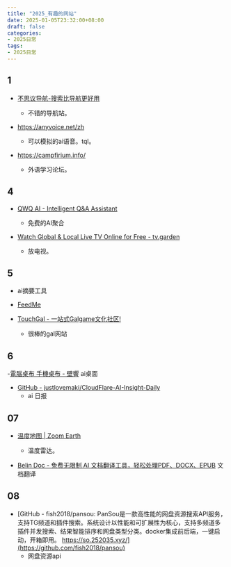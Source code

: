 ```yaml
---
title: "2025_有趣的网站"
date: 2025-01-05T23:32:00+08:00
draft: false
categories:
- 2025日常
tags:
- 2025日常
---
```



## 1

- [不思议导航-搜索比导航更好用](https://orxing.top/nav)
	- 不错的导航站。


- https://anyvoice.net/zh
	- 可以模拟的ai语音。tql。



- https://campfirium.info/
	- 外语学习论坛。


## 4

- [QWQ AI - Intelligent Q&A Assistant](https://qwq32.com/)
	- 免费的AI聚合

- [Watch Global & Local Live TV Online for Free - tv.garden](https://tv.garden/)
	- 放电视。

## 5
- ai摘要工具
- [FeedMe](https://feedme.icu/)


- [TouchGal - 一站式Galgame文化社区!](https://www.touchgal.io/)
	- 很棒的gal网站


## 6 

-[電腦桌布 手機桌布 - 壁響](https://wallecho.com/)
	ai桌面

- [GitHub - justlovemaki/CloudFlare-AI-Insight-Daily](https://github.com/justlovemaki/CloudFlare-AI-Insight-Daily)
	- ai 日报



## 07

- [温度地图 | Zoom Earth](https://zoom.earth)
	- 温度雷达。

- [Belin Doc - 免费无限制 AI 文档翻译工具，轻松处理PDF、DOCX、EPUB](https://belindoc.com/zh)
	文档翻译



## 08

- [GitHub - fish2018/pansou: PanSou是一款高性能的网盘资源搜索API服务，支持TG频道和插件搜索。系统设计以性能和可扩展性为核心，支持多频道多插件并发搜索、结果智能排序和网盘类型分类。docker集成前后端，一键启动，开箱即用。 https://so.252035.xyz/](https://github.com/fish2018/pansou)
	- 网盘资源api 